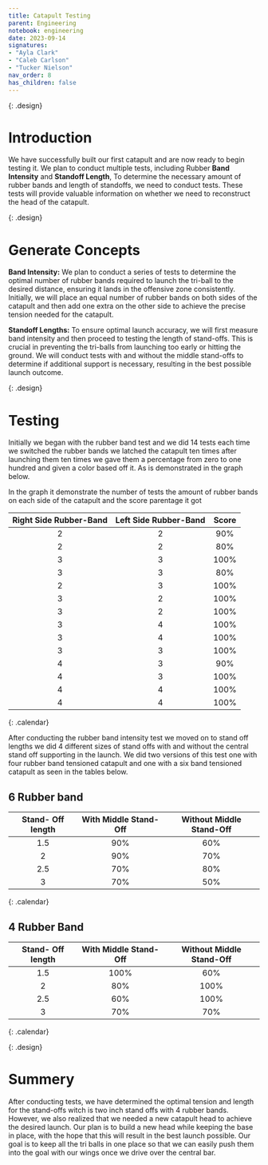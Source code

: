 ```yaml
---
title: Catapult Testing 
parent: Engineering
notebook: engineering
date: 2023-09-14
signatures:
- "Ayla Clark"
- "Caleb Carlson"
- "Tucker Nielson"
nav_order: 8
has_children: false
---
```


{: .design}
# Introduction 

We have successfully built our first catapult and are now ready to begin testing it. We plan to conduct multiple tests, including Rubber **Band Intensity** and **Standoff Length**, To determine the necessary amount of rubber bands and length of standoffs, we need to conduct tests. These tests will provide valuable information on whether we need to reconstruct the head of the catapult.

{: .design}
# Generate Concepts 

**Band Intensity:** We plan to conduct a series of tests to determine the optimal number of rubber bands required to launch the tri-ball to the desired distance, ensuring it lands in the offensive zone consistently. Initially, we will place an equal number of rubber bands on both sides of the catapult and then add one extra on the other side to achieve the precise tension needed for the catapult.

**Standoff Lengths:** To ensure optimal launch accuracy, we will first measure band intensity and then proceed to testing the length of stand-offs. This is crucial in preventing the tri-balls from launching too early or hitting the ground. We will conduct tests with and without the middle stand-offs to determine if additional support is necessary, resulting in the best possible launch outcome.

{: .design}
# Testing

Initially we began with the rubber band test and we did 14 tests each time we switched the rubber bands we latched the catapult ten times after launching them ten times we gave them a percentage from zero to one hundred and given a color based off it. As is demonstrated in the graph below.

In the graph it demonstrate the number of tests the amount of rubber bands on each side of the catapult and the score parentage it got

| Right Side Rubber-Band | Left Side Rubber-Band | Score |
|:--:|:---:|:---:|
| 2 | 2 | 90% |
| 2 | 2 | 80% | 
| 3 | 3 | 100% |
| 3 | 3 | 80% |
| 2 | 3 | 100% |
| 3 | 2 | 100% |
| 3 | 2 | 100% |
| 3 | 4 | 100% |
| 3 | 4 | 100% |
| 3 | 3 | 100% |
| 4 | 3 | 90% |
| 4 | 3 | 100% |
| 4 | 4 | 100% |
| 4 | 4 | 100% |
{: .calendar}

After conducting the rubber band intensity test we moved on to stand off lengths we did 4 different sizes of stand offs with and without the central stand off supporting in the launch. We did two versions of this test one with four rubber band tensioned catapult and one with a six band tensioned catapult as seen in the tables below. 

## 6 Rubber band

| Stand- Off length | With Middle Stand-Off | Without Middle Stand-Off |
|:--:|:---:|:---:|
| 1.5 | 90% | 60% |
| 2 | 90% | 70% | 
| 2.5 | 70% | 80% |
| 3 | 70% | 50% |
{: .calendar}

## 4 Rubber Band

| Stand- Off length | With Middle Stand-Off | Without Middle Stand-Off |
|:--:|:---:|:---:|
| 1.5 | 100% | 60% |
| 2 | 80% | 100% | 
| 2.5 | 60% | 100% |
| 3 | 70% | 70% |
{: .calendar}

{: .design}
# Summery

After conducting tests, we have determined the optimal tension and length for the stand-offs witch is two inch stand offs with 4 rubber bands. However, we also realized that we needed a new catapult head to achieve the desired launch. Our plan is to build a new head while keeping the base in place, with the hope that this will result in the best launch possible. Our goal is to keep all the tri balls in one place so that we can easily push them into the goal with our wings once we drive over the central bar.
